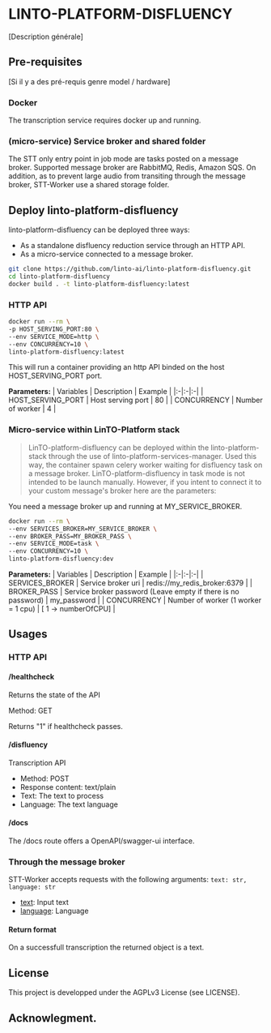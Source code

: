 # LINTO-PLATFORM-DISFLUENCY
[Description générale]

## Pre-requisites

[Si il y a des pré-requis genre model / hardware]

### Docker
The transcription service requires docker up and running.

### (micro-service) Service broker and shared folder
The STT only entry point in job mode are tasks posted on a message broker. Supported message broker are RabbitMQ, Redis, Amazon SQS.
On addition, as to prevent large audio from transiting through the message broker, STT-Worker use a shared storage folder.

## Deploy linto-platform-disfluency
linto-platform-disfluency can be deployed three ways:
* As a standalone disfluency reduction service through an HTTP API.
* As a micro-service connected to a message broker.

```bash
git clone https://github.com/linto-ai/linto-platform-disfluency.git
cd linto-platform-disfluency
docker build . -t linto-platform-disfluency:latest
```

### HTTP API

```bash
docker run --rm \
-p HOST_SERVING_PORT:80 \
--env SERVICE_MODE=http \
--env CONCURRENCY=10 \
linto-platform-disfluency:latest
```

This will run a container providing an http API binded on the host HOST_SERVING_PORT port.

**Parameters:**
| Variables | Description | Example |
|:-|:-|:-|
| HOST_SERVING_PORT | Host serving port | 80 |
| CONCURRENCY | Number of worker | 4 |

### Micro-service within LinTO-Platform stack
>LinTO-platform-disfluency can be deployed within the linto-platform-stack through the use of linto-platform-services-manager. Used this way, the container spawn celery worker waiting for disfluency task on a message broker.
>LinTO-platform-disfluency in task mode is not intended to be launch manually.
>However, if you intent to connect it to your custom message's broker here are the parameters:

You need a message broker up and running at MY_SERVICE_BROKER.

```bash
docker run --rm \
--env SERVICES_BROKER=MY_SERVICE_BROKER \
--env BROKER_PASS=MY_BROKER_PASS \
--env SERVICE_MODE=task \
--env CONCURRENCY=10 \
linto-platform-disfluency:dev
```

**Parameters:**
| Variables | Description | Example |
|:-|:-|:-|
| SERVICES_BROKER | Service broker uri | redis://my_redis_broker:6379 |
| BROKER_PASS | Service broker password (Leave empty if there is no password) | my_password |
| CONCURRENCY | Number of worker (1 worker = 1 cpu) | [ 1 -> numberOfCPU] |

## Usages

### HTTP API

#### /healthcheck

Returns the state of the API

Method: GET

Returns "1" if healthcheck passes.

#### /disfluency

Transcription API

* Method: POST
* Response content: text/plain
* Text: The text to process
* Language: The text language


#### /docs
The /docs route offers a OpenAPI/swagger-ui interface. 

### Through the message broker

STT-Worker accepts requests with the following arguments:
```text: str, language: str```

* <ins>text</ins>: Input text
* <ins>language</ins>: Language

#### Return format
On a successfull transcription the returned object is a text.

## License
This project is developped under the AGPLv3 License (see LICENSE).

## Acknowlegment.
